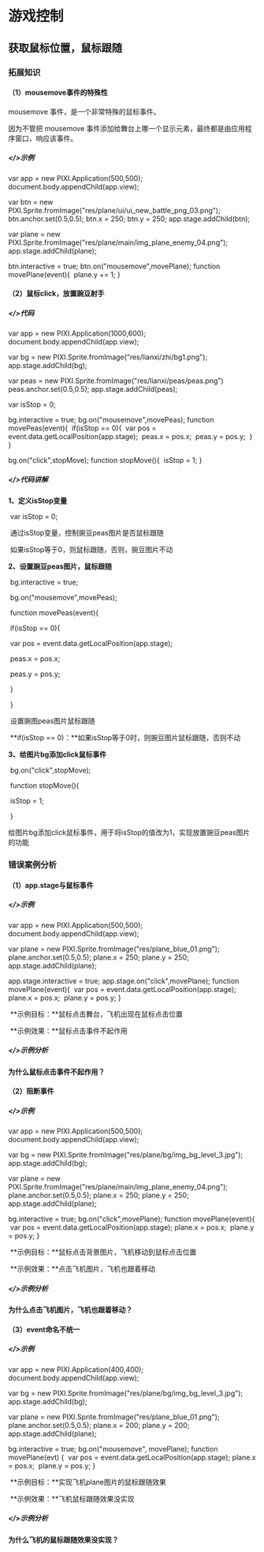 # 游戏控制

## 获取鼠标位置，鼠标跟随

### 拓展知识

#### （1）mousemove事件的特殊性

mousemove 事件，是一个非常特殊的鼠标事件。

因为不管把 mousemove 事件添加给舞台上哪一个显示元素，最终都是由应用程序窗口，响应该事件。

##### </>示例

var app = new PIXI.Application(500,500);
document.body.appendChild(app.view);

var btn = new PIXI.Sprite.fromImage("res/plane/ui/ui_new_battle_png_03.png");
btn.anchor.set(0.5,0.5);
btn.x = 250;
btn.y = 250;
app.stage.addChild(btn); 

var plane = new PIXI.Sprite.fromImage("res/plane/main/img_plane_enemy_04.png");
app.stage.addChild(plane);

btn.interactive = true;
btn.on("mousemove",movePlane);
function movePlane(event){
​    plane.y += 1;
}



#### （2）鼠标click，放置豌豆射手

##### </>代码

var app = new PIXI.Application(1000,600);
document.body.appendChild(app.view);

var bg = new PIXI.Sprite.fromImage("res/lianxi/zhi/bg1.png");
app.stage.addChild(bg);

var peas = new PIXI.Sprite.fromImage("res/lianxi/peas/peas.png")
peas.anchor.set(0.5,0.5);
app.stage.addChild(peas);

var isStop = 0;

bg.interactive = true;
bg.on("mousemove",movePeas);
function movePeas(event){
​        if(isStop == 0){
​            var pos = event.data.getLocalPosition(app.stage);
​            peas.x = pos.x;
​            peas.y = pos.y;
​        }
}

bg.on("click",stopMove);
function stopMove(){
​       isStop = 1;
}

##### </>代码讲解

**1、定义isStop变量**    

​      var isStop = 0;    

​      通过isStop变量，控制豌豆peas图片是否鼠标跟随    

​      如果isStop等于0，则鼠标跟随，否则，豌豆图片不动    


   

**2、设置豌豆peas图片，鼠标跟随**    

​      bg.interactive = true;    

​      bg.on("mousemove",movePeas);    

​      function movePeas(event){    

​          if(isStop == 0){    

​              var pos = event.data.getLocalPosition(app.stage);    

​              peas.x = pos.x;    

​              peas.y = pos.y;    

​          }    

​      }    

​     设置豌图peas图片鼠标跟随    

​     **if(isStop == 0)：**如果isStop等于0时，则豌豆图片鼠标跟随，否则不动    


   

**3、给图片bg添加click鼠标事件**    

​     bg.on("click",stopMove);    

​     function stopMove(){    

​          isStop = 1;    

​     }    

​    给图片bg添加click鼠标事件，用于将isStop的值改为1，实现放置豌豆peas图片的功能    

### 错误案例分析

#### （1）app.stage与鼠标事件

##### </>示例

var app = new PIXI.Application(500,500); 
document.body.appendChild(app.view);

var plane = new PIXI.Sprite.fromImage("res/plane_blue_01.png");
plane.anchor.set(0.5,0.5);
plane.x = 250;
plane.y = 250;
app.stage.addChild(plane);

app.stage.interactive = true;
app.stage.on("click",movePlane);
function movePlane(event){
​    var pos = event.data.getLocalPosition(app.stage);
​    plane.x = pos.x;
​    plane.y = pos.y;
}

​	**示例目标：**鼠标点击舞台，飞机出现在鼠标点击位置

​	**示例效果：**鼠标点击事件不起作用

##### </>示例分析

**为什么鼠标点击事件不起作用？**

#### （2）阻断事件

##### </>示例

var app = new PIXI.Application(500,500);
document.body.appendChild(app.view);

var bg = new PIXI.Sprite.fromImage("res/plane/bg/img_bg_level_3.jpg");
app.stage.addChild(bg);

var plane = new PIXI.Sprite.fromImage("res/plane/main/img_plane_enemy_04.png");
plane.anchor.set(0.5,0.5);
plane.x = 250;
plane.y = 250;
app.stage.addChild(plane);

bg.interactive = true;
bg.on("click",movePlane);
function movePlane(event){
​    var pos = event.data.getLocalPosition(app.stage);
​    plane.x = pos.x;
​    plane.y = pos.y;
}

​	**示例目标：**鼠标点击背景图片，飞机移动到鼠标点击位置

​	**示例效果：**点击飞机图片，飞机也跟着移动

##### </>示例分析

**为什么点击飞机图片，飞机也跟着移动？**

#### （3）event命名不统一

##### </>示例

var app = new PIXI.Application(400,400);
document.body.appendChild(app.view);

var bg = new PIXI.Sprite.fromImage("res/plane/bg/img_bg_level_3.jpg");
app.stage.addChild(bg);

var plane = new PIXI.Sprite.fromImage("res/plane_blue_01.png");
plane.anchor.set(0.5,0.5);
plane.x = 200;
plane.y = 200;
app.stage.addChild(plane);

bg.interactive = true;
bg.on("mousemove", movePlane);
function movePlane(evt) {
​    var pos = event.data.getLocalPosition(app.stage);
​    plane.x = pos.x;
​    plane.y = pos.y;
}

​	**示例目标：**实现飞机plane图片的鼠标跟随效果

​	**示例效果：**飞机鼠标跟随效果没实现

##### </>示例分析

**为什么飞机的鼠标跟随效果没实现？**    

